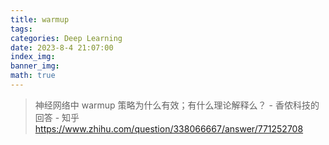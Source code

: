 ```yaml
---
title: warmup
tags: 
categories: Deep Learning
date: 2023-8-4 21:07:00
index_img: 
banner_img: 
math: true
---
```


> 神经网络中 warmup 策略为什么有效；有什么理论解释么？ - 香侬科技的回答 - 知乎 https://www.zhihu.com/question/338066667/answer/771252708